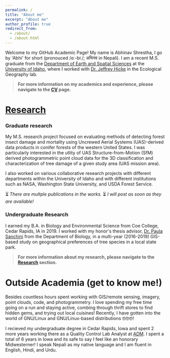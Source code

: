 ```yaml
---
permalink: /
title: "About me"
excerpt: "About me"
author_profile: true
redirect_from: 
  - /about/
  - /about.html
---
```

Welcome to my GitHub Academic Page! My name is Abhinav Shrestha, I go by 'Abhi' for short (pronouced /ɑː-biː/; अभिनव in Nepali). I am a recent M.S. graduate from the <a href = "https://www.uidaho.edu/sci/ess" target="_blank">Department of Earth and Spatial Sciences</a> at the <a href = "https://www.uidaho.edu/" target="_blank">University of Idaho</a>, where I worked with <a href = "https://webpages.uidaho.edu/~jhicke/" target="_blank">Dr. Jeffrey Hicke</a> in the Ecological Geography lab.

> **For more information on my academics and experience, please navigate to the [CV](/cv/) page.**

# [Research](/research/)

### Graduate research  

My M.S. research project focused on evaluating methods of detecting forest insect damage and mortality using Uncrewed Aerial Systems (UAS)-derived data products in conifer forests of the western United States. I was particularly interested in the utlity of UAS Structure-from-Motion (SfM) derived photogrammetric point cloud data for the 3D classification and characterization of tree damage of a given study area (UAS mission area).  

I also worked on various collaborative research projects with different departments within the University of Idaho and with different institutions such as NASA, Washington State University, and USDA Forest Service. 

⏳ *There are multple publications in the works.* ⏳ *I will post as soon as they are available!* 

### Undergraduate Research 
I earned my B.A. in Biology and Environmental Science from Coe College, Cedar Rapids, IA in 2019. I worked with my honor's thesis advisor, <a href = "https://www.coe.edu/academics/majors-areas-study/biology/faculty"  target="_blank">Dr. Paula Sanchini</a> from the Department of Biology, in a multi-year (2016-2019) GIS-based study on geographical preferences of tree species in a local state park. 

> **For more information about my research, please navigate to the [Research](/research/) section.**

# Outside Academia (get to know me!)
Besides countless hours spent working with GIS/remote sensing, imagery, point clouds, code, and photogrammetry. I love spending my free time going on a run and staying active, combing through thrift stores to find hidden gems, and trying out local cuisines! Recently, I have gotten into the world of GNU/Linux and GNU/Linux-based distributions 🤓🤓🤓!  

I recieved my undergraduate degree in Cedar Rapids, Iowa and spent 2 more years working there as a Quality Control Lab Analyst at <a href = "https://www.adm.com/en-us/" target="_blank">ADM</a>. I spent a total of 6 years in Iowa and its safe to say I feel like an honorary Midwesterner! I speak Nepali as my native language and I am fluent in English, Hindi, and Urdu.  